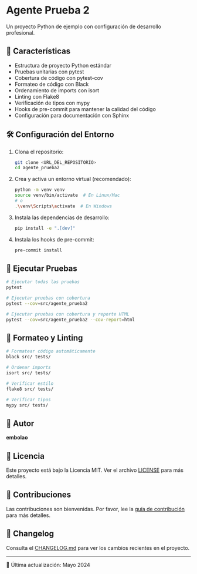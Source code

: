 # Agente Prueba 2

Un proyecto Python de ejemplo con configuración de desarrollo profesional.

## 🚀 Características

- Estructura de proyecto Python estándar
- Pruebas unitarias con pytest
- Cobertura de código con pytest-cov
- Formateo de código con Black
- Ordenamiento de imports con isort
- Linting con Flake8
- Verificación de tipos con mypy
- Hooks de pre-commit para mantener la calidad del código
- Configuración para documentación con Sphinx

## 🛠️ Configuración del Entorno

1. Clona el repositorio:
   ```bash
   git clone <URL_DEL_REPOSITORIO>
   cd agente_prueba2
   ```

2. Crea y activa un entorno virtual (recomendado):
   ```bash
   python -m venv venv
   source venv/bin/activate  # En Linux/Mac
   # o
   .\venv\Scripts\activate  # En Windows
   ```

3. Instala las dependencias de desarrollo:
   ```bash
   pip install -e ".[dev]"
   ```

4. Instala los hooks de pre-commit:
   ```bash
   pre-commit install
   ```

## 🧪 Ejecutar Pruebas

```bash
# Ejecutar todas las pruebas
pytest

# Ejecutar pruebas con cobertura
pytest --cov=src/agente_prueba2

# Ejecutar pruebas con cobertura y reporte HTML
pytest --cov=src/agente_prueba2 --cov-report=html
```

## 🧹 Formateo y Linting

```bash
# Formatear código automáticamente
black src/ tests/

# Ordenar imports
isort src/ tests/

# Verificar estilo
flake8 src/ tests/

# Verificar tipos
mypy src/ tests/
```

## 👤 Autor

**embolao**

## 📄 Licencia

Este proyecto está bajo la Licencia MIT. Ver el archivo [LICENSE](LICENSE) para más detalles.

## 🤝 Contribuciones

Las contribuciones son bienvenidas. Por favor, lee la [guía de contribución](CONTRIBUTING.md) para más detalles.

## 📝 Changelog

Consulta el [CHANGELOG.md](CHANGELOG.md) para ver los cambios recientes en el proyecto.

---

📅 Última actualización: Mayo 2024
